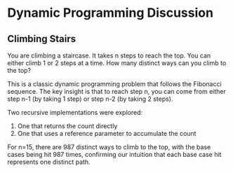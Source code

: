 # Dynamic Programming Discussion

## Climbing Stairs
You are climbing a staircase. It takes n steps to reach the top. You can either climb 1 or 2 steps at a time. How many distinct ways can you climb to the top?

This is a classic dynamic programming problem that follows the Fibonacci sequence. The key insight is that to reach step n, you can come from either step n-1 (by taking 1 step) or step n-2 (by taking 2 steps).

Two recursive implementations were explored:
1. One that returns the count directly
2. One that uses a reference parameter to accumulate the count

For n=15, there are 987 distinct ways to climb to the top, with the base cases being hit 987 times, confirming our intuition that each base case hit represents one distinct path.